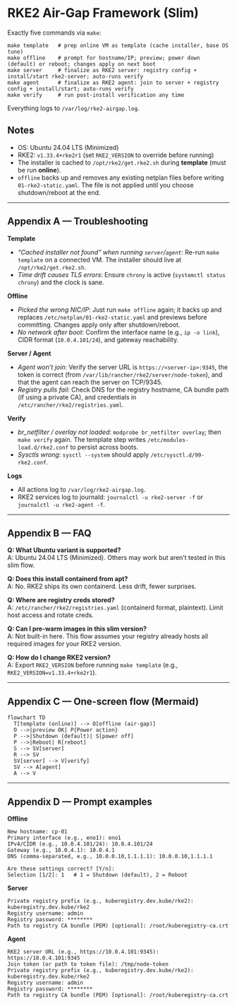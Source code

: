 
# RKE2 Air-Gap Framework (Slim)

Exactly five commands via `make`:

```
make template   # prep online VM as template (cache installer, base OS tune)
make offline    # prompt for hostname/IP; preview; power down (default) or reboot; changes apply on next boot
make server     # finalize as RKE2 server: registry config + install/start rke2-server; auto-runs verify
make agent      # finalize as RKE2 agent: join to server + registry config + install/start; auto-runs verify
make verify     # run post-install verification any time
```

Everything logs to `/var/log/rke2-airgap.log`.

## Notes
- OS: Ubuntu 24.04 LTS (Minimized)
- RKE2: `v1.33.4+rke2r1` (set `RKE2_VERSION` to override before running)
- The installer is cached to `/opt/rke2/get.rke2.sh` during **template** (must be run **online**).
- `offline` backs up and removes any existing netplan files before writing `01-rke2-static.yaml`. The file is not applied until you choose shutdown/reboot at the end.

---

## Appendix A — Troubleshooting

**Template**
- *“Cached installer not found” when running `server`/`agent`*: Re-run `make template` on a connected VM. The installer should live at `/opt/rke2/get.rke2.sh`.
- *Time drift causes TLS errors*: Ensure `chrony` is active (`systemctl status chrony`) and the clock is sane.

**Offline**
- *Picked the wrong NIC/IP*: Just run `make offline` again; it backs up and replaces `/etc/netplan/01-rke2-static.yaml` and previews before committing. Changes apply only after shutdown/reboot.
- *No network after boot*: Confirm the interface name (e.g., `ip -o link`), CIDR format (`10.0.4.101/24`), and gateway reachability.

**Server / Agent**
- *Agent won’t join*: Verify the server URL is `https://<server-ip>:9345`, the token is correct (from `/var/lib/rancher/rke2/server/node-token`), and that the agent can reach the server on TCP/9345.
- *Registry pulls fail*: Check DNS for the registry hostname, CA bundle path (if using a private CA), and credentials in `/etc/rancher/rke2/registries.yaml`.

**Verify**
- *br_netfilter / overlay not loaded*: `modprobe br_netfilter overlay`; then `make verify` again. The template step writes `/etc/modules-load.d/rke2.conf` to persist across boots.
- *Sysctls wrong*: `sysctl --system` should apply `/etc/sysctl.d/99-rke2.conf`.

**Logs**
- All actions log to `/var/log/rke2-airgap.log`.
- RKE2 services log to journald: `journalctl -u rke2-server -f` or `journalctl -u rke2-agent -f`.

---

## Appendix B — FAQ

**Q: What Ubuntu variant is supported?**  
A: Ubuntu 24.04 LTS (Minimized). Others may work but aren’t tested in this slim flow.

**Q: Does this install containerd from apt?**  
A: No. RKE2 ships its own containerd. Less drift, fewer surprises.

**Q: Where are registry creds stored?**  
A: `/etc/rancher/rke2/registries.yaml` (containerd format, plaintext). Limit host access and rotate creds.

**Q: Can I pre-warm images in this slim version?**  
A: Not built-in here. This flow assumes your registry already hosts all required images for your RKE2 version.

**Q: How do I change RKE2 version?**  
A: Export `RKE2_VERSION` before running `make template` (e.g., `RKE2_VERSION=v1.33.4+rke2r1`).

---

## Appendix C — One-screen flow (Mermaid)

```mermaid
flowchart TD
  T[template (online)] --> O[offline (air-gap)]
  O -->|preview OK| P{Power action}
  P -->|Shutdown (default)| S[power off]
  P -->|Reboot| R[reboot]
  S --> SV[server]
  R --> SV
  SV[server] --> V[verify]
  SV --> A[agent]
  A --> V
```

---

## Appendix D — Prompt examples

**Offline**
```
New hostname: cp-01
Primary interface (e.g., eno1): eno1
IPv4/CIDR (e.g., 10.0.4.101/24): 10.0.4.101/24
Gateway (e.g., 10.0.4.1): 10.0.4.1
DNS (comma-separated, e.g., 10.0.0.10,1.1.1.1): 10.0.0.10,1.1.1.1

Are these settings correct? [Y/n]:
Selection [1/2]: 1   # 1 = Shutdown (default), 2 = Reboot
```

**Server**
```
Private registry prefix (e.g., kuberegistry.dev.kube/rke2): kuberegistry.dev.kube/rke2
Registry username: admin
Registry password: ********
Path to registry CA bundle (PEM) [optional]: /root/kuberegistry-ca.crt
```

**Agent**
```
RKE2 server URL (e.g., https://10.0.4.101:9345): https://10.0.4.101:9345
Join token (or path to token file): /tmp/node-token
Private registry prefix (e.g., kuberegistry.dev.kube/rke2): kuberegistry.dev.kube/rke2
Registry username: admin
Registry password: ********
Path to registry CA bundle (PEM) [optional]: /root/kuberegistry-ca.crt
```
